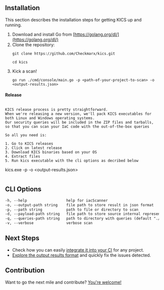 ## Installation

This section describes the installation steps for getting KICS up and running.

<!--
#### Default
-->

1. Download and install Go from [https://golang.org/dl/](https://golang.org/dl/)  
1. Clone the repository:  
   ```
   git clone https://github.com/Checkmarx/kics.git
   ```  
   ```
   cd kics
   ```
1. Kick a scan!  
   ```
   go run ./cmd/console/main.go -p <path-of-your-project-to-scan> -o <output-results.json>
   ```


#### Release

```

KICS release process is pretty straightforward.
When we're releasing a new version, we'll pack KICS executables for both Linux and Windows operating systems.
Our security queries will be included in the ZIP files and tarballs, so that you can scan your IaC code with the out-of-the-box queries

So all you need is:

1. Go to KICS releases
2. Click on latest release
3. Download KICS binaries based on your OS
4. Extract files
5. Run kics executable with the cli options as decribed below

```
kics.exe -p <path-of-your-project-to-scan> -o <output-results.json>

```

```

<!--

#### Docker

KICS is also available as a Docker image and can be used as follows
```
TBD
```
-->

## CLI Options

```txt
-h, --help                  help for iacScanner
-o, --output-path string    file path to store result in json format
-p, --path string           path to file or directory to scan
-d, --payload-path string   file path to store source internal representation in JSON format
-q, --queries-path string   path to directory with queries (default "./assets/queries")
-v, --verbose               verbose scan
```

## Next Steps

- Check how you can easily [integrate it into your CI](integrations.md) for any project.
- [Explore the output results format](results.md) and quickly fix the issues detected.


## Contribution

Want to go the next mile and contribute? [You're welcome!](CONTRIBUTING.md)
